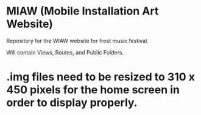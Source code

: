 MIAW (Mobile Installation Art Website)
======================================
Repository for the WIAW website for frost music festival.

Will contain Views, Routes, and Public Folders.

.img files need to be resized to 310 x 450 pixels for the home screen in order to display properly.
======================================